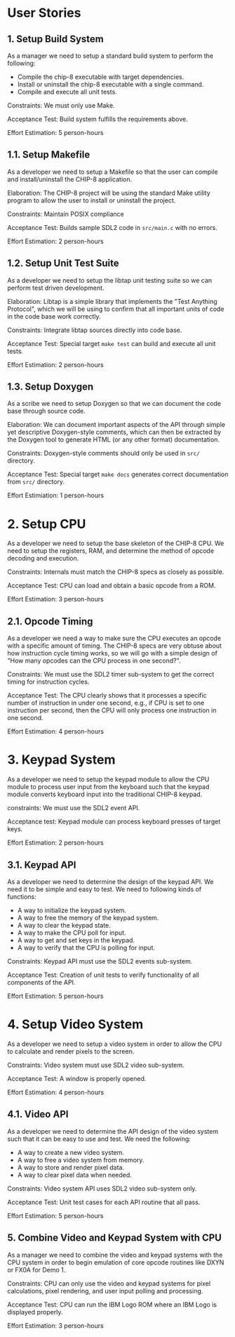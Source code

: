 <!--
SPDX-FileCopyrightText: 2023 Jason Pena <jasonpena@awkless.com>
SPDX-License-Identifier: MIT
-->

# User Stories

## 1. Setup Build System

As a manager we need to setup a standard build system to perform the
following:

- Compile the chip-8 executable with target dependencies.
- Install or uninstall the chip-8 executable with a single command.
- Compile and execute all unit tests.

Constraints: We must only use Make.

Acceptance Test: Build system fulfills the requirements above.

Effort Estimation: 5 person-hours 

## 1.1. Setup Makefile

As a developer we need to setup a Makefile so that the user can compile and
install/uninstall the CHIP-8 application.

Elaboration: The CHIP-8 project will be using the standard Make utility program
to allow the user to install or uninstall the project.

Constraints: Maintain POSIX compliance

Acceptance Test: Builds sample SDL2 code in `src/main.c` with no errors.

Effort Estimation: 2 person-hours

## 1.2. Setup Unit Test Suite

As a developer we need to setup the libtap unit testing suite so we can
perform test driven development.

Elaboration: Libtap is a simple library that implements the "Test Anything
Protocol", which we will be using to confirm that all important units of
code in the code base work correctly.

Constraints: Integrate libtap sources directly into code base.

Acceptance Test: Special target `make test` can build and execute all
unit tests.

Effort Estimation: 2 person-hours

## 1.3. Setup Doxygen

As a scribe we need to setup Doxygen so that we can document the code base
through source code.

Elaboration: We can document important aspects of the API through simple yet
descriptive Doxygen-style comments, which can then be extracted by the Doxygen
tool to generate HTML (or any other format) documentation.

Constraints: Doxygen-style comments should only be used in `src/` directory.

Acceptance Test: Special target `make docs` generates correct documentation
from `src/` directory.

Effort Estimiation: 1 person-hours

# 2. Setup CPU

As a developer we need to setup the base skeleton of the CHIP-8 CPU. We need to
setup the registers, RAM, and determine the method of opcode decoding and
execution.

Constraints: Internals must match the CHIP-8 specs as closely as possible.

Acceptance Test: CPU can load and obtain a basic opcode from a ROM.

Effort Estimation: 3 person-hours

## 2.1. Opcode Timing

As a developer we need a way to make sure the CPU executes an opcode with a
specific amount of timing. The CHIP-8 specs are very obtuse about how
instruction cycle timing works, so we will go with a simple design of "How
many opcodes can the CPU process in one second?".

Constraints: We must use the SDL2 timer sub-system to get the correct timing
for instruction cycles.

Acceptance Test: The CPU clearly shows that it processes a specific number
of instruction in under one second, e.g., if CPU is set to one instruction
per second, then the CPU will only process one instruction in one second.

Effort Estimation: 4 person-hours

# 3. Keypad System

As a developer we need to setup the keypad module to allow the CPU module to
process user input from the keyboard such that the keypad module converts
keyboard input into the traditional CHIP-8 keypad.

constraints: We must use the SDL2 event API.

Acceptance test: Keypad module can process keyboard presses of target keys.

Effort Estimation: 2 person-hours

## 3.1. Keypad API

As a developer we need to determine the design of the keypad API. We need it
to be simple and easy to test. We need to following kinds of functions:

- A way to initialize the keypad system.
- A way to free the memory of the keypad system.
- A way to clear the keypad state.
- A way to make the CPU poll for input.
- A way to get and set keys in the keypad.
- A way to verify that the CPU is polling for input.

Constraints: Keypad API must use the SDL2 events sub-system.

Acceptance Test: Creation of unit tests to verify functionality of all
components of the API.

Effort Estimation: 5 person-hours

# 4. Setup Video System

As a developer we need to setup a video system in order to allow the CPU to
calculate and render pixels to the screen.

Constraints: Video system must use SDL2 video sub-system.

Acceptance Test: A window is properly opened.

Effort Estimation: 4 person-hours

## 4.1. Video API

As a developer we need to determine the API design of the video system such
that it can be easy to use and test. We need the following:

- A way to create a new video system.
- A way to free a video system from memory.
- A way to store and render pixel data.
- A way to clear pixel data when needed.

Constraints: Video system API uses SDL2 video sub-system only.

Acceptance Test: Unit test cases for each API routine that all pass.

Effort Estimation: 5 person-hours

## 5. Combine Video and Keypad System with CPU

As a manager we need to combine the video and keypad systems with the CPU
system in order to begin emulation of core opcode routines like DXYN or FX0A
for Demo 1.

Constraints: CPU can only use the video and keypad systems for pixel calculations,
pixel rendering, and user input polling and processing.

Acceptance Test: CPU can run the IBM Logo ROM where an IBM Logo is displayed
properly.

Effort Estimation: 3 person-hours
